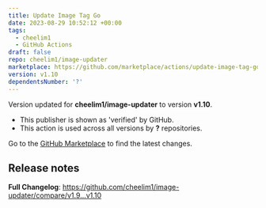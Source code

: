 ```yaml
---
title: Update Image Tag Go
date: 2023-08-29 10:52:12 +00:00
tags:
  - cheelim1
  - GitHub Actions
draft: false
repo: cheelim1/image-updater
marketplace: https://github.com/marketplace/actions/update-image-tag-go
version: v1.10
dependentsNumber: '?'
---
```



Version updated for **cheelim1/image-updater** to version **v1.10**.
- This publisher is shown as 'verified' by GitHub.
- This action is used across all versions by **?** repositories.

Go to the [GitHub Marketplace](https://github.com/marketplace/actions/update-image-tag-go) to find the latest changes.

## Release notes

**Full Changelog**: https://github.com/cheelim1/image-updater/compare/v1.9...v1.10
